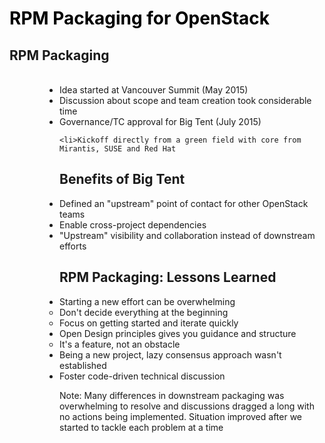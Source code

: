 <!-- .slide: style="background-image: url(images/egg_packaging.jpg); background-size: cover;" id="rpm-packaging" -->
<h1 style="color: black; bottom: 0">RPM Packaging for OpenStack</h1>

<img data-src="images/OpenStack_logo.png" width="20%" style="position: absolute; left: 0; top: 480px" align="center"/>


<!-- .slide: data-state="normal" id="rpm-packaging-overview" -->
## RPM Packaging

<img data-src="images/rpm_packaging.png" style="float: left; height: 70%; margin-right: 80px"/>

<ul style="display: inline">
    <li>Idea started at Vancouver Summit (May 2015)
    <li>Discussion about scope and team creation took considerable time
    <li>Governance/TC approval for Big Tent (July 2015)

    <li>Kickoff directly from a green field with core from Mirantis, SUSE and Red Hat
</ul>


<!-- .slide: data-state="normal" id="rpm-packaging-why" -->
## Benefits of Big Tent

*   Defined an "upstream" point of contact for other OpenStack teams
*   Enable cross-project dependencies
*   "Upstream" visibility and collaboration instead of downstream efforts


<!-- .slide: data-state="normal" id="rpm-packaging-lessons" -->
## RPM Packaging: Lessons Learned

*   Starting a new effort can be overwhelming
    *   Don't decide everything at the beginning
    *   Focus on getting started and iterate quickly
*   Open Design principles gives you guidance and structure
    *   It's a feature, not an obstacle
*   Being a new project, lazy consensus approach wasn't established
*   Foster code-driven technical discussion

Note:
Many differences in downstream packaging was overwhelming to resolve
and discussions dragged a long with no actions being implemented. Situation
improved after we started to tackle each problem at a time
